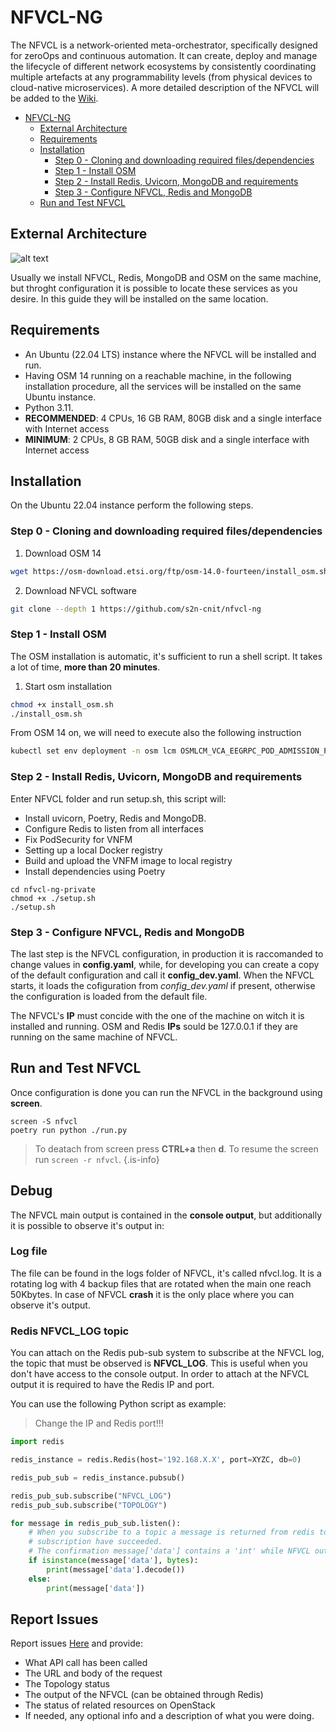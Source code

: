 # NFVCL-NG
The NFVCL is a network-oriented meta-orchestrator, specifically designed for zeroOps and continuous automation. 
It can create, deploy and manage the lifecycle of different network ecosystems by consistently coordinating multiple 
artefacts at any programmability levels (from physical devices to cloud-native microservices).
A more detailed description of the NFVCL will be added to the [Wiki](https://github.com/s2n-cnit/nfvcl-ng/wiki).

<!-- TOC -->
* [NFVCL-NG](#nfvcl-ng)
  * [External Architecture](#external-architecture)
  * [Requirements](#requirements)
  * [Installation](#installation)
    * [Step 0 - Cloning and downloading required files/dependencies](#step-0---cloning-and-downloading-required-filesdependencies)
    * [Step 1 - Install OSM](#step-1---install-osm)
    * [Step 2 - Install Redis, Uvicorn, MongoDB and requirements](#step-2---install-redis-uvicorn-mongodb-and-requirements)
    * [Step 3 - Configure NFVCL, Redis and MongoDB](#step-3---configure-nfvcl-redis-and-mongodb)
  * [Run and Test NFVCL](#run-and-test-nfvcl)
<!-- TOC -->

## External Architecture

![alt text](https://raw.githubusercontent.com/s2n-cnit/nfvcl-ng/master/docs/images/nfvcl-Context.svg)

Usually we install NFVCL, Redis, MongoDB and OSM on the same machine, but throght configuration it is possible to locate these services as you desire.
In this guide they will be installed on the same location.

## Requirements
 - An Ubuntu (22.04 LTS) instance where the NFVCL will be installed and run.
 - Having OSM 14 running on a reachable machine, in the following installation procedure,
   all the services will be installed on the same Ubuntu instance.
 - Python 3.11.
 - **RECOMMENDED**: 
		4 CPUs, 16 GB RAM, 80GB disk and a single interface with Internet access
 - **MINIMUM**: 
		2 CPUs, 8 GB RAM, 50GB disk and a single interface with Internet access

## Installation
On the Ubuntu 22.04 instance perform the following steps.
### Step 0 - Cloning and downloading required files/dependencies
1. Download OSM 14
``` bash
wget https://osm-download.etsi.org/ftp/osm-14.0-fourteen/install_osm.sh
```
2. Download NFVCL software
``` bash
git clone --depth 1 https://github.com/s2n-cnit/nfvcl-ng
```
### Step 1 - Install OSM

The OSM installation is automatic, it's sufficient to run a shell script. It takes a lot of time, **more than 20 minutes**.
1. Start osm installation
``` bash
chmod +x install_osm.sh
./install_osm.sh
```
From OSM 14 on, we will need to execute also the following instruction
``` bash
kubectl set env deployment -n osm lcm OSMLCM_VCA_EEGRPC_POD_ADMISSION_POLICY=privileged
```

### Step 2 - Install Redis, Uvicorn, MongoDB and requirements

Enter NFVCL folder and run setup.sh, this script will:
- Install uvicorn, Poetry, Redis and MongoDB.
- Configure Redis to listen from all interfaces
- Fix PodSecurity for VNFM
- Setting up a local Docker registry
- Build and upload the VNFM image to local registry
- Install dependencies using Poetry
``` 
cd nfvcl-ng-private
chmod +x ./setup.sh
./setup.sh
```

### Step 3 - Configure NFVCL, Redis and MongoDB
The last step is the NFVCL configuration, in production it is raccomanded to change values in **config.yaml**, while, for developing you can create a copy of the default configuration and call it **config_dev.yaml**. When the NFVCL starts, it loads the cofiguration from *config_dev.yaml* if present, otherwise the configuration is loaded from the default file.


The NFVCL's **IP** must concide with the one of the machine on witch it is installed and running.
OSM and Redis **IPs** sould be 127.0.0.1 if they are running on the same machine of NFVCL.


## Run and Test NFVCL
Once configuration is done you can run the NFVCL in the background using **screen**.
``` 
screen -S nfvcl
poetry run python ./run.py
```
> To deatach from screen press **CTRL+a** then **d**.
> To resume the screen run `screen -r nfvcl`.
{.is-info}

## Debug
The NFVCL main output is contained in the **console output**, but additionally it is possible to observe it's output in:
### Log file
The file can be found in the logs folder of NFVCL, it's called nfvcl.log. 
It is a rotating log with 4 backup files that are rotated when the main one reach 50Kbytes.
In case of NFVCL **crash** it is the only place where you can observe it's output.

### Redis **NFVCL_LOG** topic
You can attach on the Redis pub-sub system to subscribe at the NFVCL log, the topic that must be observed is **NFVCL_LOG**.
This is useful when you don't have access to the console output.
In order to attach at the NFVCL output it is required to have the Redis IP and port.


You can use the following Python script as example:
> Change the IP and Redis port!!!


```python
import redis

redis_instance = redis.Redis(host='192.168.X.X', port=XYZC, db=0)

redis_pub_sub = redis_instance.pubsub()

redis_pub_sub.subscribe("NFVCL_LOG")
redis_pub_sub.subscribe("TOPOLOGY")

for message in redis_pub_sub.listen():
    # When you subscribe to a topic a message is returned from redis to indicate if the
    # subscription have succeeded.
    # The confirmation message['data'] contains a 'int' while NFVCL output contains 'bytes'
    if isinstance(message['data'], bytes):
        print(message['data'].decode())
    else:
        print(message['data'])
```

## Report Issues
Report issues [Here](https://github.com/s2n-cnit/nfvcl-ng/issues) and provide:
- What API call has been called
- The URL and body of the request
- The Topology status
- The output of the NFVCL (can be obtained through Redis)
- The status of related resources on OpenStack
- If needed, any optional info and a description of what you were doing.
